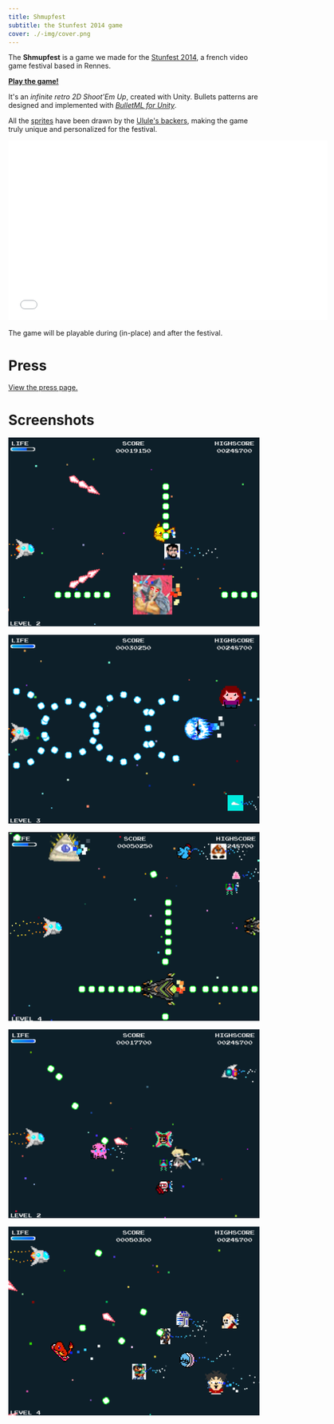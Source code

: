 ```yaml
---
title: Shmupfest
subtitle: the Stunfest 2014 game
cover: ./-img/cover.png
---
```


The **Shmupfest** is a game we made for the [Stunfest 2014][stunfest], a french video game festival based in Rennes.

**[Play the game!][play]**


It's an _infinite retro 2D Shoot'Em Up_, created with Unity. Bullets patterns are designed and implemented with _[BulletML for Unity][bulletml]_.

All the [sprites][shmupfest] have been drawn by the [Ulule's backers][ulule], making the game truly unique and personalized for the festival.

<iframe width="640" height="360" src="//www.youtube.com/embed/N4cRAA7Q-p4?rel=0" frameborder="0" allowfullscreen></iframe>

The game will be playable during (in-place) and after the festival.

# Press

[View the press page.](/presskit/shmupfest.html)

# Screenshots

[![Screenshot 1][screen1]][screen1]

[![Screenshot 2][screen2]][screen2]

[![Screenshot 3][screen3]][screen3]

[![Screenshot 4][screen4]][screen4]

[![Screenshot 5][screen5]][screen5]

[play]: http://pixelnest.io/shmupfest/play/

[stunfest]: http://stunfest.fr/
[shmupfest]: http://shmupfest.stunfest.fr/
[ulule]: http://fr.ulule.com/stunfest-2014/

[bulletml]: /work/bulletml-for-unity

[screen1]: ./-img/screen1.png
[screen2]: ./-img/screen2.png
[screen3]: ./-img/screen3.png
[screen4]: ./-img/screen4.png
[screen5]: ./-img/screen5.png
